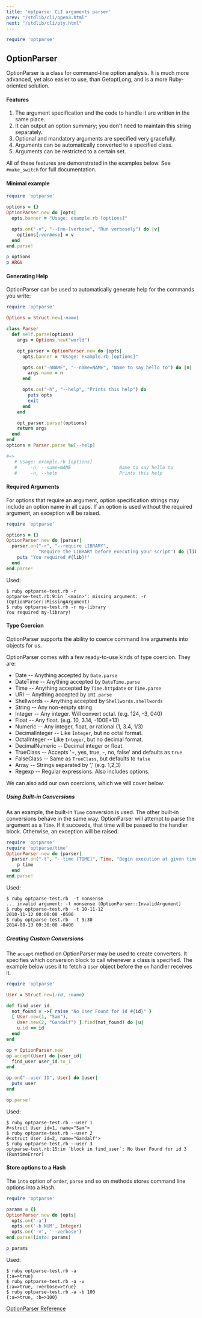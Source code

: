```yaml
---
title: 'optparse: CLI arguments parser'
prev: "/stdlib/cli/open3.html"
next: "/stdlib/cli/pty.html"
---
```



```ruby
require 'optparse'
```

## OptionParser[](#optionparser)

OptionParser is a class for command-line option analysis. It is much more advanced, yet also easier to use, than GetoptLong, and is a more Ruby-oriented solution.

#### Features[](#features)

1.  The argument specification and the code to handle it are written in the same place.
2.  It can output an option summary; you don't need to maintain this string separately.
3.  Optional and mandatory arguments are specified very gracefully.
4.  Arguments can be automatically converted to a specified class.
5.  Arguments can be restricted to a certain set.

All of these features are demonstrated in the examples below. See `#make_switch` for full documentation.

#### Minimal example[](#minimal-example)


```ruby
require 'optparse'

options = {}
OptionParser.new do |opts|
  opts.banner = "Usage: example.rb [options]"

  opts.on("-v", "--[no-]verbose", "Run verbosely") do |v|
    options[:verbose] = v
  end
end.parse!

p options
p ARGV
```

#### Generating Help[](#generating-help)

OptionParser can be used to automatically generate help for the commands you write:


```ruby
require 'optparse'

Options = Struct.new(:name)

class Parser
  def self.parse(options)
    args = Options.new("world")

    opt_parser = OptionParser.new do |opts|
      opts.banner = "Usage: example.rb [options]"

      opts.on("-nNAME", "--name=NAME", "Name to say hello to") do |n|
        args.name = n
      end

      opts.on("-h", "--help", "Prints this help") do
        puts opts
        exit
      end
    end

    opt_parser.parse!(options)
    return args
  end
end
options = Parser.parse %w[--help]

#=>
   # Usage: example.rb [options]
   #     -n, --name=NAME                  Name to say hello to
   #     -h, --help                       Prints this help
```

#### Required Arguments[](#required-arguments)

For options that require an argument, option specification strings may include an option name in all caps. If an option is used without the required argument, an exception will be raised.


```ruby
require 'optparse'

options = {}
OptionParser.new do |parser|
  parser.on("-r", "--require LIBRARY",
            "Require the LIBRARY before executing your script") do |lib|
    puts "You required #{lib}!"
  end
end.parse!
```

Used:


```
$ ruby optparse-test.rb -r
optparse-test.rb:9:in `<main>': missing argument: -r (OptionParser::MissingArgument)
$ ruby optparse-test.rb -r my-library
You required my-library!
```

#### Type Coercion[](#type-coercion)

OptionParser supports the ability to coerce command line arguments into objects for us.

OptionParser comes with a few ready-to-use kinds of type coercion. They are:

* Date -- Anything accepted by `Date.parse`
* DateTime -- Anything accepted by `DateTime.parse`
* Time -- Anything accepted by `Time.httpdate` or `Time.parse`
* URI -- Anything accepted by `URI.parse`
* Shellwords -- Anything accepted by `Shellwords.shellwords`
* String -- Any non-empty string
* Integer -- Any integer. Will convert octal. (e.g. 124, -3, 040)
* Float -- Any float. (e.g. 10, 3.14, -100E+13)
* Numeric -- Any integer, float, or rational (1, 3.4, 1/3)
* DecimalInteger -- Like `Integer`, but no octal format.
* OctalInteger -- Like `Integer`, but no decimal format.
* DecimalNumeric -- Decimal integer or float.
* TrueClass -- Accepts '+, yes, true, -, no, false' and defaults as `true`
* FalseClass -- Same as `TrueClass`, but defaults to `false`
* Array -- Strings separated by ',' (e.g. 1,2,3)
* Regexp -- Regular expressions. Also includes options.

We can also add our own coercions, which we will cover below.

##### Using Built-in Conversions[](#using-built-in-conversions)

As an example, the built-in `Time` conversion is used. The other built-in conversions behave in the same way. OptionParser will attempt to parse the argument as a `Time`. If it succeeds, that time will be passed to the handler block. Otherwise, an exception will be raised.


```ruby
require 'optparse'
require 'optparse/time'
OptionParser.new do |parser|
  parser.on("-t", "--time [TIME]", Time, "Begin execution at given time") do |time|
    p time
  end
end.parse!
```

Used:


```
$ ruby optparse-test.rb  -t nonsense
... invalid argument: -t nonsense (OptionParser::InvalidArgument)
$ ruby optparse-test.rb  -t 10-11-12
2010-11-12 00:00:00 -0500
$ ruby optparse-test.rb  -t 9:30
2014-08-13 09:30:00 -0400
```

##### Creating Custom Conversions[](#creating-custom-conversions)

The `accept` method on OptionParser may be used to create converters. It specifies which conversion block to call whenever a class is specified. The example below uses it to fetch a `User` object before the `on` handler receives it.


```ruby
require 'optparse'

User = Struct.new(:id, :name)

def find_user id
  not_found = ->{ raise "No User Found for id #{id}" }
  [ User.new(1, "Sam"),
    User.new(2, "Gandalf") ].find(not_found) do |u|
    u.id == id
  end
end

op = OptionParser.new
op.accept(User) do |user_id|
  find_user user_id.to_i
end

op.on("--user ID", User) do |user|
  puts user
end

op.parse!
```

Used:


```
$ ruby optparse-test.rb --user 1
#<struct User id=1, name="Sam">
$ ruby optparse-test.rb --user 2
#<struct User id=2, name="Gandalf">
$ ruby optparse-test.rb --user 3
optparse-test.rb:15:in `block in find_user`: No User Found for id 3 (RuntimeError)
```

#### Store options to a Hash[](#store-options-to-a-hash)

The `into` option of `order`, `parse` and so on methods stores command line options into a Hash.


```ruby
require 'optparse'

params = {}
OptionParser.new do |opts|
  opts.on('-a')
  opts.on('-b NUM', Integer)
  opts.on('-v', '--verbose')
end.parse!(into: params)

p params
```

Used:


```
$ ruby optparse-test.rb -a
{:a=>true}
$ ruby optparse-test.rb -a -v
{:a=>true, :verbose=>true}
$ ruby optparse-test.rb -a -b 100
{:a=>true, :b=>100}
```

<a href='https://ruby-doc.org/stdlib-2.7.0/libdoc/optparse/rdoc/OptionParser.html' class='ruby-doc remote' target='_blank'>OptionParser Reference</a>

